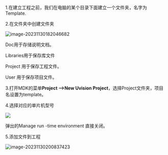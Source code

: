 1.在建立工程之前，我们在电脑的某个目录下面建立一个文件夹，名字为 Template.

2.在文件夹中创建文件夹

![image-20231130182046682](C:\Users\lierp\AppData\Roaming\Typora\typora-user-images\image-20231130182046682.png)

Doc用于存储说明文档。

Libraries用于保存库文件

Project 用于保存工程文件。

User 用于保存项目文件。

3.打开MDK的菜单**Project –>New Uvision Project**，选择Project文件夹，项目名设置为template。

4.选择对应的单片机型号

![](C:\Users\lierp\AppData\Roaming\Typora\typora-user-images\image-20231130182612562.png)

弹出的Manage run -time environment 直接关闭。

5.添加文件到工程

![image-20231130200837423](C:\Users\lierp\AppData\Roaming\Typora\typora-user-images\image-20231130200837423.png)









